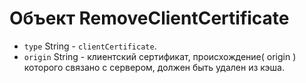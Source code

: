 # Объект RemoveClientCertificate

* `type` String - `clientCertificate`.
* `origin` String - клиентский сертификат, происхождение( origin ) которого связано с сервером, должен быть удален из кэша.